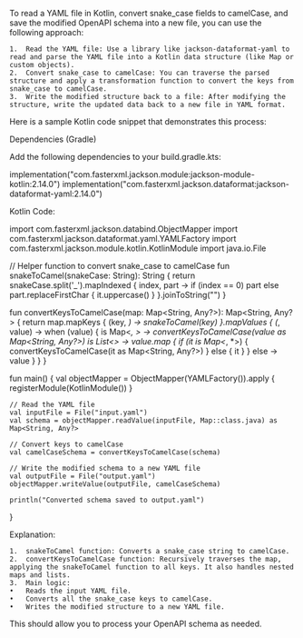 To read a YAML file in Kotlin, convert snake_case fields to camelCase, and save the modified OpenAPI schema into a new file, you can use the following approach:

	1.	Read the YAML file: Use a library like jackson-dataformat-yaml to read and parse the YAML file into a Kotlin data structure (like Map or custom objects).
	2.	Convert snake_case to camelCase: You can traverse the parsed structure and apply a transformation function to convert the keys from snake_case to camelCase.
	3.	Write the modified structure back to a file: After modifying the structure, write the updated data back to a new file in YAML format.

Here is a sample Kotlin code snippet that demonstrates this process:

Dependencies (Gradle)

Add the following dependencies to your build.gradle.kts:

implementation("com.fasterxml.jackson.module:jackson-module-kotlin:2.14.0")
implementation("com.fasterxml.jackson.dataformat:jackson-dataformat-yaml:2.14.0")

Kotlin Code:

import com.fasterxml.jackson.databind.ObjectMapper
import com.fasterxml.jackson.dataformat.yaml.YAMLFactory
import com.fasterxml.jackson.module.kotlin.KotlinModule
import java.io.File

// Helper function to convert snake_case to camelCase
fun snakeToCamel(snakeCase: String): String {
    return snakeCase.split('_').mapIndexed { index, part ->
        if (index == 0) part else part.replaceFirstChar { it.uppercase() }
    }.joinToString("")
}

fun convertKeysToCamelCase(map: Map<String, Any?>): Map<String, Any?> {
    return map.mapKeys { (key, _) -> snakeToCamel(key) }.mapValues { (_, value) ->
        when (value) {
            is Map<*, *> -> convertKeysToCamelCase(value as Map<String, Any?>)
            is List<*> -> value.map {
                if (it is Map<*, *>) {
                    convertKeysToCamelCase(it as Map<String, Any?>)
                } else {
                    it
                }
            }
            else -> value
        }
    }
}

fun main() {
    val objectMapper = ObjectMapper(YAMLFactory()).apply {
        registerModule(KotlinModule())
    }

    // Read the YAML file
    val inputFile = File("input.yaml")
    val schema = objectMapper.readValue(inputFile, Map::class.java) as Map<String, Any?>

    // Convert keys to camelCase
    val camelCaseSchema = convertKeysToCamelCase(schema)

    // Write the modified schema to a new YAML file
    val outputFile = File("output.yaml")
    objectMapper.writeValue(outputFile, camelCaseSchema)

    println("Converted schema saved to output.yaml")
}

Explanation:

	1.	snakeToCamel function: Converts a snake_case string to camelCase.
	2.	convertKeysToCamelCase function: Recursively traverses the map, applying the snakeToCamel function to all keys. It also handles nested maps and lists.
	3.	Main logic:
	•	Reads the input YAML file.
	•	Converts all the snake_case keys to camelCase.
	•	Writes the modified structure to a new YAML file.

This should allow you to process your OpenAPI schema as needed.
